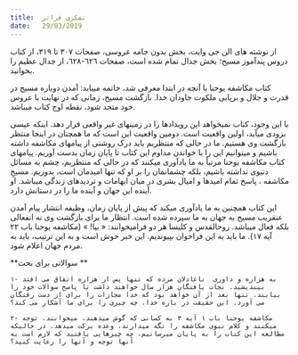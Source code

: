 ```yaml
---
title:  تفکری فراتر
date:   29/03/2019
---
```


از نوشته های الن جی وایت، بخش بدون جامه عروسی، صفحات ٣٠٧ تا ٣١۹، از کتاب دروس پندآموز مسیح؛ بخش جدال تمام شده است، صفحات ٦٢٦-٦٢۸، از جدال عظیم را بخوانید.

کتاب مکاشفه یوحنا با آنچه در ابتدا معرفی شد، خاتمه مییابد: آمدن دوباره مسیح در قدرت و جلال و برپایی ملکوت جاودان خدا. بازگشت مسیح، زمانی که در نهایت با عروس خود متحد شود، نقطه اوج کتاب میباشد.

با این وجود، کتاب نمیخواهد این رویدادها را در زمینهای غیر واقعی قرار دهد. اینکه عیسی بزودی میآید، اولین واقعیت است. دومین واقعیت این است که ما همچنان در اینجا منتظر بازگشت وی هستیم. ما در حالی که منتظریم باید درک روشنی از پیامهای مکاشفه داشته باشیم و میتوانیم این را با خواندن مداوم این کتاب تا پایان زمان بدست آوریم. پیامهای کتاب مکاشفه یوحنا مرتباً به ما یادآوری میکنند که در حالی که منتظریم، چشم به مسائل دنیوی نداشته باشیم، بلکه چشمانمان را بر او که تنها امیدمان است، بدوزیم. مسیحِ مکاشفه ، پاسخ تمام امیدها و امیال بشری در میان ابهامات و تردیدهای زندگی میباشد. او آینده این جهان و آینده ما را در دستانش دارد.

این کتاب همچنین به ما یادآوری میکند که پیش از پایان زمان، وظیفه انتشار پیام آمدن عنقریب مسیح به جهان به ما سپرده شده است. انتظار ما برای بازگشت وی نه انفعالی بلکه فعال میباشد. روحالقدس و کلیسا هر دو فرامیخوانند: « بیا! » (مکاشفه یوحنا باب ۲۲ آیه ۱۷). ما باید به این فراخوان بپیوندیم. این خبر خوش است و به این ترتیب، باید به مردم جهان اعلام شود.

**سوالاتی برای بحث **

`۱- به هزاره و داوری  ناعادلان مرده که تنها پس از هزاره اتفاق می افتد بیندیشید. نجات یافتگان هزار سال خواهند داشت تا پاسخ سوالات خود را بیابند. تنها بعد از آن خواهد بود که خدا مجازات را برای از دست رفتگان می آورد. این حقیقت در باره خدا، چه چیزی را برای ما آشکار می کند؟ `

`۲- مکاشفه یوحنا باب ۱ آیه ۳ به کسانی که گوش میدهند، میخوانند، توجه میکنند و کلام نبوی مکاشفه را نگه میدارند، وعده برکت میدهد. در حالیکه  مطالعه این کتاب را به پایان میرسانیم، چه چیزهایی یافتید که لازم است به آنها توجه و آنها را رعایت کنید؟ `